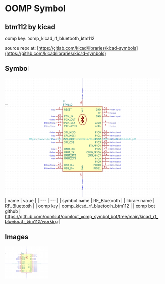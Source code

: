 # OOMP Symbol  
## btm112  by kicad  
  
oomp key: oomp_kicad_rf_bluetooth_btm112  
  
source repo at: [https://gitlab.com/kicad/libraries/kicad-symbols](https://gitlab.com/kicad/libraries/kicad-symbols)  
## Symbol  
  
[![working.png](working_600.png)](working.png)  
| name | value | 
| --- | --- | 
| symbol name | RF_Bluetooth | 
| library name | RF_Bluetooth | 
| oomp key | oomp_kicad_rf_bluetooth_btm112 | 
| oomp bot github | https://github.com/oomlout/oomlout_oomp_symbol_bot/tree/main/kicad_rf_bluetooth_btm112/working | 
## Images  
  
[![working.png](working_140.png)](working.png)  
